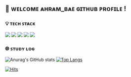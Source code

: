 ## :wave: ᴡᴇʟᴄᴏᴍᴇ ᴀʜʀᴀᴍ_ʙᴀᴇ ɢɪᴛʜᴜʙ ᴘʀᴏꜰɪʟᴇ !

### :bulb: ᴛᴇᴄʜ ꜱᴛᴀᴄᴋ
<img src="https://img.shields.io/badge/python-%233776AB.svg?&style=for-the-badge&logo=python&logoColor=white" /> <img src="https://img.shields.io/badge/PyTorch-EE4C2C?style=for-the-badge&logo=PyTorch&logoColor=white"> <img src="https://img.shields.io/badge/TensorFlow-FF6F00?style=for-the-badge&logo=TensorFlow&logoColor=white"> <img src="https://img.shields.io/badge/mysql-4479A1?style=for-the-badge&logo=mysql&logoColor=white"> <img src="https://img.shields.io/badge/Tableau-E97627?style=for-the-badge&logo=Tableau&logoColor=white">


### :globe_with_meridians: ꜱᴛᴜᴅʏ ʟᴏɢ
![Anurag's GitHub stats](https://github-readme-stats.vercel.app/api?username=BARAM1NG&show_icons=true&theme=radical) [![Top Langs](https://github-readme-stats.vercel.app/api/top-langs/?username=BARAM1NG&layout=compact)](https://github.com/BARAM1NG/github-readme-stats)  


[![Hits](https://hits.seeyoufarm.com/api/count/incr/badge.svg?url=https%3A%2F%2Fgithub.com%2FBARAM1NG&count_bg=%233D89C8&title_bg=%23555555&icon=&icon_color=%23E7E7E7&title=hits&edge_flat=false)](https://hits.seeyoufarm.com)
<!--
**BARAM1NG/BARAM1NG** is a ✨ _special_ ✨ repository because its `README.md` (this file) appears on your GitHub profile.

Here are some ideas to get you started:

- 🔭 I’m currently working on ...
- 🌱 I’m currently learning ...
- 👯 I’m looking to collaborate on ...
- 🤔 I’m looking for help with ...
- 💬 Ask me about ...
- 📫 How to reach me: ...
- 😄 Pronouns: ...
- ⚡ Fun fact: ...
-->
